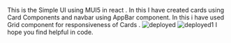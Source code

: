 This is the Simple UI using MUI5 in react .
In this I have created cards using Card Components and navbar using AppBar component.
In this i have used Grid component for responsiveness of Cards .
![deployed](https://user-images.githubusercontent.com/111682412/197629197-d5d19e39-d240-49e2-b556-ffcb187caeb7.png)
![deployed1](https://user-images.githubusercontent.com/111682412/197629203-1199b665-8e5c-4a8c-bea7-a6e703b36d08.png)
I hope you find helpful in code.
